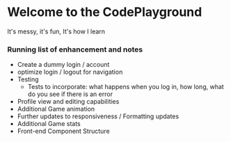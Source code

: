 # Welcome to the CodePlayground

It's messy, it's fun, It's how I learn

### Running list of enhancement and notes
* Create a dummy login / account
* optimize login / logout for navigation 
* Testing
    * Tests to incorporate: what happens when you log in, how long, what do you see if there is an error
* Profile view and editing capabilities
* Additional Game animation
* Further updates to responsiveness / Formatting updates
* Additional Game stats
* Front-end Component Structure